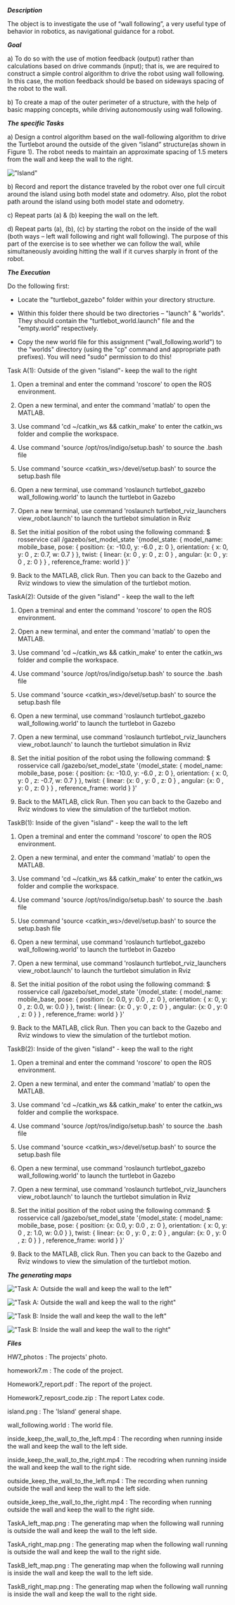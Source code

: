 ***Description***

The object is to investigate the use of “wall following”, a very useful type of behavior in robotics, as 
navigational guidance for a robot. 

***Goal***

a) To do so with the use of motion feedback (output) rather than calculations based on drive 
commands (input); that is, we are required to construct a simple control algorithm to drive 
the robot using wall following. In this case, the motion feedback should be based on
sideways spacing of the robot to the wall.

b) To create a map of the outer perimeter of a structure, with the help of basic mapping 
concepts, while driving autonomously using wall following.

***The specific Tasks***

a) Design a control algorithm based on the wall-following algorithm to drive the Turtlebot 
around the outside of the given “island” structure(as shown in Figure 1). The robot needs to 
maintain an approximate spacing of 1.5 meters from the wall and keep the wall to the right.

!["Island"](https://github.com/Jingya9711/MATLAB_Projects/blob/master/HM7_Wall_Following/island.png)

b) Record and report the distance traveled by the robot over one full circuit around the island
using both model state and odometry. Also, plot the robot path around the island using 
both model state and odometry.

c) Repeat parts (a) & (b) keeping the wall on the left.

d) Repeat parts (a), (b), (c) by starting the robot on the inside of the wall (both ways – left wall 
following and right wall following). The purpose of this part of the exercise is to see whether 
we can follow the wall, while simultaneously avoiding hitting the wall if it curves sharply in 
front of the robot.

***The Execution***

Do the following first: 

- Locate the "turtlebot_gazebo" folder within your directory structure. 

- Within this folder there should be two directories – "launch" & "worlds". They should 
contain the "turtlebot_world.launch" file and the "empty.world" respectively.

- Copy the new world file for this assignment ("wall_following.world") to the "worlds" 
directory (using the "cp" command and appropriate path prefixes). You will need "sudo" 
permission to do this!

Task A(1): Outside of the given "island"- keep the wall to the right

1. Open a treminal and enter the command 'roscore' to open the ROS environment.

2. Open a new terminal, and enter the command 'matlab' to open the MATLAB.

3. Use command 'cd ~/catkin_ws && catkin_make' to enter the catkin_ws folder and complie the workspace.

4. Use command 'source /opt/ros/indigo/setup.bash' to source the .bash file

5. Use command 'source <catkin_ws>/devel/setup.bash'  to source the setup.bash file

6. Open a new terminal, use command 'roslaunch turtlebot_gazebo wall_following.world' to launch the turtlebot in Gazebo

7. Open a new terminal, use command 'roslaunch turtlebot_rviz_launchers view_robot.launch' to launch the turtlebot simulation in Rviz

8. Set the initial position of the robot using the following command:
$ rosservice call /gazebo/set_model_state '{model_state: { model_name: mobile_base, 
pose: { position: {x: -10.0, y: -6.0 , z: 0 }, orientation: { x: 0, y: 0 , z: 0.7, w: 0.7 } }, twist: { linear: {x: 0 , y: 
0 , z: 0 } , angular: {x: 0 , y: 0 , z: 0 } } , reference_frame: world } }'

9. Back to the MATLAB, click Run. Then you can back to the Gazebo and Rviz windows to view the simulation of the turtlebot motion.

TaskA(2): Outside of the given "island" - keep the wall to the left

1. Open a treminal and enter the command 'roscore' to open the ROS environment.

2. Open a new terminal, and enter the command 'matlab' to open the MATLAB.

3. Use command 'cd ~/catkin_ws && catkin_make' to enter the catkin_ws folder and complie the workspace.

4. Use command 'source /opt/ros/indigo/setup.bash' to source the .bash file

5. Use command 'source <catkin_ws>/devel/setup.bash'  to source the setup.bash file

6. Open a new terminal, use command 'roslaunch turtlebot_gazebo wall_following.world' to launch the turtlebot in Gazebo

7. Open a new terminal, use command 'roslaunch turtlebot_rviz_launchers view_robot.launch' to launch the turtlebot simulation in Rviz

8. Set the initial position of the robot using the following command:
$ rosservice call /gazebo/set_model_state '{model_state: { model_name: mobile_base, 
pose: { position: {x: -10.0, y: -6.0 , z: 0 }, orientation: { x: 0, y: 0 , z: -0.7, w: 0.7 } }, twist: { linear: {x: 0 , y: 
0 , z: 0 } , angular: {x: 0 , y: 0 , z: 0 } } , reference_frame: world } }'

9. Back to the MATLAB, click Run. Then you can back to the Gazebo and Rviz windows to view the simulation of the turtlebot motion.

TaskB(1): Inside of the given "island" - keep the wall to the left

1. Open a treminal and enter the command 'roscore' to open the ROS environment.

2. Open a new terminal, and enter the command 'matlab' to open the MATLAB.

3. Use command 'cd ~/catkin_ws && catkin_make' to enter the catkin_ws folder and complie the workspace.

4. Use command 'source /opt/ros/indigo/setup.bash' to source the .bash file

5. Use command 'source <catkin_ws>/devel/setup.bash'  to source the setup.bash file

6. Open a new terminal, use command 'roslaunch turtlebot_gazebo wall_following.world' to launch the turtlebot in Gazebo

7. Open a new terminal, use command 'roslaunch turtlebot_rviz_launchers view_robot.launch' to launch the turtlebot simulation in Rviz

8. Set the initial position of the robot using the following command:
$ rosservice call /gazebo/set_model_state '{model_state: { model_name: mobile_base, 
pose: { position: {x: 0.0, y: 0.0 , z: 0 }, orientation: { x: 0, y: 0 , z: 0.0, w: 0.0 } }, twist: { linear: {x: 0 , y: 
0 , z: 0 } , angular: {x: 0 , y: 0 , z: 0 } } , reference_frame: world } }'

9. Back to the MATLAB, click Run. Then you can back to the Gazebo and Rviz windows to view the simulation of the turtlebot motion.

TaskB(2): Inside of the given "island" - keep the wall to the right

1. Open a treminal and enter the command 'roscore' to open the ROS environment.

2. Open a new terminal, and enter the command 'matlab' to open the MATLAB.

3. Use command 'cd ~/catkin_ws && catkin_make' to enter the catkin_ws folder and complie the workspace.

4. Use command 'source /opt/ros/indigo/setup.bash' to source the .bash file

5. Use command 'source <catkin_ws>/devel/setup.bash'  to source the setup.bash file

6. Open a new terminal, use command 'roslaunch turtlebot_gazebo wall_following.world' to launch the turtlebot in Gazebo

7. Open a new terminal, use command 'roslaunch turtlebot_rviz_launchers view_robot.launch' to launch the turtlebot simulation in Rviz

8. Set the initial position of the robot using the following command:
$ rosservice call /gazebo/set_model_state '{model_state: { model_name: mobile_base, 
pose: { position: {x: 0.0, y: 0.0 , z: 0 }, orientation: { x: 0, y: 0 , z: 1.0, w: 0.0 } }, twist: { linear: {x: 0 , y: 
0 , z: 0 } , angular: {x: 0 , y: 0 , z: 0 } } , reference_frame: world } }'

9. Back to the MATLAB, click Run. Then you can back to the Gazebo and Rviz windows to view the simulation of the turtlebot motion.

***The generating maps***

!["Task A: Outside the wall and keep the wall to the left"](https://github.com/Jingya9711/MATLAB_Projects/blob/master/HM7_Wall_Following/TaskA_left_map.png)

!["Task A: Outside the wall and keep the wall to the right"](https://github.com/Jingya9711/MATLAB_Projects/blob/master/HM7_Wall_Following/TaskA_right_map.png)

!["Task B: Inside the wall and keep the wall to the left"](https://github.com/Jingya9711/MATLAB_Projects/blob/master/HM7_Wall_Following/TaskB_left_map.png)

!["Task B: Inside the wall and keep the wall to the right"](https://github.com/Jingya9711/MATLAB_Projects/blob/master/HM7_Wall_Following/TaskB_right_map.png)


***Files***

HW7_photos  : The projects' photo.

homework7.m  : The code of the project.

Homework7_report.pdf  : The report of the project.

Homework7_reposrt_code.zip  : The report Latex code.

island.png  : The 'Island' general shape.

wall_following.world  : The world file.

inside_keep_the_wall_to_the_left.mp4  : The recording when running inside the wall and keep the wall to the left side.

inside_keep_the_wall_to_the_right.mp4  : The recodring when running inside the wall and keep the wall to the right side.

outside_keep_the_wall_to_the_left.mp4  : The recording when running outside the wall and keep the wall to the left side.

outside_keep_the_wall_to_the_right.mp4  : The recording when running outside the wall and keep the wall to the right side.

TaskA_left_map.png  : The generating map when the following wall running is outside the wall and keep the wall to the left side.

TaskA_right_map.png  : The generating map when the following wall running is outside the wall and keep the wall to the right side.

TaskB_left_map.png  : The generating map when the following wall running is inside the wall and keep the wall to the left side.

TaskB_right_map.png  : The generating map when the following wall running is inside the wall and keep the wall to the right side.









